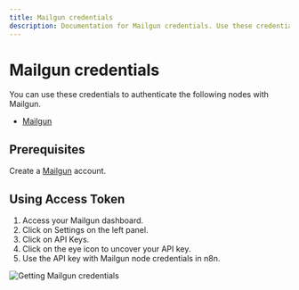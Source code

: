 ```yaml
---
title: Mailgun credentials
description: Documentation for Mailgun credentials. Use these credentials to authenticate Mailgun in n8n, a workflow automation platform.
---
```


# Mailgun credentials

You can use these credentials to authenticate the following nodes with Mailgun.

- [Mailgun](/integrations/builtin/app-nodes/n8n-nodes-base.mailgun/)

## Prerequisites

Create a [Mailgun](https://www.mailgun.com/) account.

## Using Access Token

1. Access your Mailgun dashboard.
2. Click on Settings on the left panel.
3. Click on API Keys.
4. Click on the eye icon to uncover your API key.
5. Use the API key with Mailgun node credentials in n8n.

![Getting Mailgun credentials](/_images/integrations/builtin/credentials/mailgun/using-access-token.gif)

